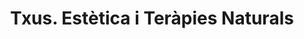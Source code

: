 ---
title: "Txus. Estètica i Teràpies Naturals"
url: /santa-coloma-de-cervello/txus-estetica-i-terapies-naturals/
shop: Kosmetik
---